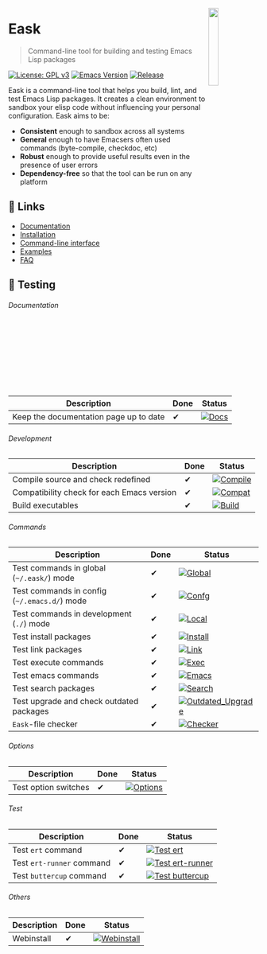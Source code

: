 <a href="#"><img align="right" src="./docs/static/logo.png" width="20%"></a>

# Eask
> Command-line tool for building and testing Emacs Lisp packages

[![License: GPL v3](https://img.shields.io/badge/License-GPL%20v3-green.svg)](https://www.gnu.org/licenses/gpl-3.0)
[![Emacs Version](https://img.shields.io/badge/Emacs-26.1+-7F5AB6.svg?logo=gnu%20emacs&logoColor=white)](https://www.gnu.org/software/emacs/download.html)
[![Release](https://img.shields.io/github/release/emacs-eask/cli.svg?logo=github)](https://github.com/emacs-eask/cli/releases/latest)

Eask is a command-line tool that helps you build, lint, and test Emacs Lisp
packages. It creates a clean environment to sandbox your elisp code without
influencing your personal configuration. Eask aims to be:

* **Consistent** enough to sandbox across all systems
* **General** enough to have Emacsers often used commands (byte-compile, checkdoc, etc)
* **Robust** enough to provide useful results even in the presence of user errors
* **Dependency-free** so that the tool can be run on any platform

## 🔗 Links

* [Documentation](https://emacs-eask.github.io/)
* [Installation](https://emacs-eask.github.io/Getting-Started/Install-Eask/)
* [Command-line interface](https://emacs-eask.github.io/Getting-Started/Commands-and-options/)
* [Examples](https://emacs-eask.github.io/Examples/Real-project-examples/)
* [FAQ](https://emacs-eask.github.io/FAQ/)

## 🧪 Testing

###### Documentation

| Description                            | Done | Status                                                                                                                                          |
|----------------------------------------|------|-------------------------------------------------------------------------------------------------------------------------------------------------|
| Keep the documentation page up to date | ✔    | [![Docs](https://github.com/emacs-eask/cli/actions/workflows/docs.yml/badge.svg)](https://github.com/emacs-eask/cli/actions/workflows/docs.yml) |

###### Development

| Description                                | Done | Status                                                                                                                                                   |
|--------------------------------------------|------|----------------------------------------------------------------------------------------------------------------------------------------------------------|
| Compile source and check redefined         | ✔    | [![Compile](https://github.com/emacs-eask/cli/actions/workflows/compile.yml/badge.svg)](https://github.com/emacs-eask/cli/actions/workflows/compile.yml) |
| Compatibility check for each Emacs version | ✔    | [![Compat](https://github.com/emacs-eask/cli/actions/workflows/compat.yml/badge.svg)](https://github.com/emacs-eask/cli/actions/workflows/compat.yml)    |
| Build executables                          | ✔    | [![Build](https://github.com/emacs-eask/cli/actions/workflows/build.yml/badge.svg)](https://github.com/emacs-eask/cli/actions/workflows/build.yml)       |

###### Commands

| Description                                  | Done | Status                                                                                                                                                                              |
|----------------------------------------------|------|-------------------------------------------------------------------------------------------------------------------------------------------------------------------------------------|
| Test commands in global (`~/.eask/`) mode    | ✔    | [![Global](https://github.com/emacs-eask/cli/actions/workflows/global.yml/badge.svg)](https://github.com/emacs-eask/cli/actions/workflows/global.yml)                               |
| Test commands in config (`~/.emacs.d/`) mode | ✔    | [![Confg](https://github.com/emacs-eask/cli/actions/workflows/config.yml/badge.svg)](https://github.com/emacs-eask/cli/actions/workflows/config.yml)                                |
| Test commands in development (`./`) mode     | ✔    | [![Local](https://github.com/emacs-eask/cli/actions/workflows/local.yml/badge.svg)](https://github.com/emacs-eask/cli/actions/workflows/local.yml)                                  |
| Test install packages                        | ✔    | [![Install](https://github.com/emacs-eask/cli/actions/workflows/install.yml/badge.svg)](https://github.com/emacs-eask/cli/actions/workflows/install.yml)                            |
| Test link packages                           | ✔    | [![Link](https://github.com/emacs-eask/cli/actions/workflows/link.yml/badge.svg)](https://github.com/emacs-eask/cli/actions/workflows/link.yml)                                     |
| Test execute commands                        | ✔    | [![Exec](https://github.com/emacs-eask/cli/actions/workflows/exec.yml/badge.svg)](https://github.com/emacs-eask/cli/actions/workflows/exec.yml)                                     |
| Test emacs commands                          | ✔    | [![Emacs](https://github.com/emacs-eask/cli/actions/workflows/emacs.yml/badge.svg)](https://github.com/emacs-eask/cli/actions/workflows/emacs.yml)                                  |
| Test search packages                         | ✔    | [![Search](https://github.com/emacs-eask/cli/actions/workflows/search.yml/badge.svg)](https://github.com/emacs-eask/cli/actions/workflows/search.yml)                               |
| Test upgrade and check outdated packages     | ✔    | [![Outdated_Upgrade](https://github.com/emacs-eask/cli/actions/workflows/outdated_upgrade.yml/badge.svg)](https://github.com/emacs-eask/cli/actions/workflows/outdated_upgrade.yml) |
| `Eask`-file checker                          | ✔    | [![Checker](https://github.com/emacs-eask/cli/actions/workflows/checker.yml/badge.svg)](https://github.com/emacs-eask/cli/actions/workflows/checker.yml)                            |

###### Options

| Description          | Done | Status                                                                                                                                                   |
|----------------------|------|----------------------------------------------------------------------------------------------------------------------------------------------------------|
| Test option switches | ✔    | [![Options](https://github.com/emacs-eask/cli/actions/workflows/options.yml/badge.svg)](https://github.com/emacs-eask/cli/actions/workflows/options.yml) |

###### Test

| Description               | Done | Status                                                                                                                                                                           |
|---------------------------|------|----------------------------------------------------------------------------------------------------------------------------------------------------------------------------------|
| Test `ert` command        | ✔    | [![Test ert](https://github.com/emacs-eask/cli/actions/workflows/test_ert.yml/badge.svg)](https://github.com/emacs-eask/cli/actions/workflows/test_ert.yml)                      |
| Test `ert-runner` command | ✔    | [![Test ert-runner](https://github.com/emacs-eask/cli/actions/workflows/test_ert-runner.yml/badge.svg)](https://github.com/emacs-eask/cli/actions/workflows/test_ert-runner.yml) |
| Test `buttercup` command  | ✔    | [![Test buttercup](https://github.com/emacs-eask/cli/actions/workflows/test_buttercup.yml/badge.svg)](https://github.com/emacs-eask/cli/actions/workflows/test_buttercup.yml)    |

###### Others

| Description | Done | Status                                                                                                                                                            |
|-------------|------|-------------------------------------------------------------------------------------------------------------------------------------------------------------------|
| Webinstall  | ✔    | [![Webinstall](https://github.com/emacs-eask/cli/actions/workflows/webinstall.yml/badge.svg)](https://github.com/emacs-eask/cli/actions/workflows/webinstall.yml) |
